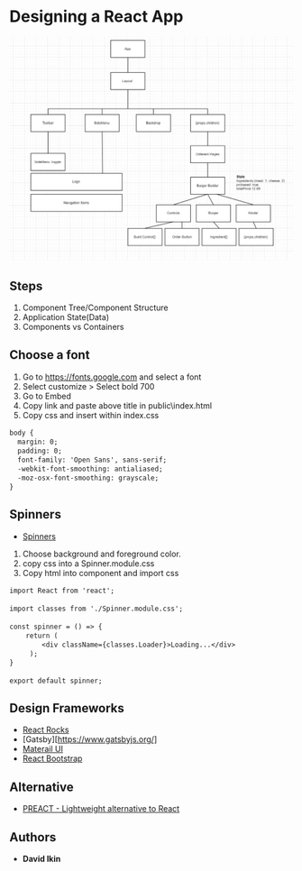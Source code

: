 # Designing a React App

![alt text](design.jpg "React Design")

## Steps
1. Component Tree/Component Structure
2. Application State(Data)
3. Components vs Containers

## Choose a font
1. Go to https://fonts.google.com and select a font
2. Select customize > Select bold 700
3. Go to Embed
4. Copy link and paste above title in public\index.html
5. Copy css and insert within index.css
```
body {
  margin: 0;
  padding: 0;
  font-family: 'Open Sans', sans-serif;
  -webkit-font-smoothing: antialiased;
  -moz-osx-font-smoothing: grayscale;
}
```

## Spinners
* [Spinners](https://projects.lukehaas.me/css-loaders/)
1. Choose background and foreground color.
2. copy css into a Spinner.module.css
3. Copy html into component and import css
```
import React from 'react';

import classes from './Spinner.module.css';

const spinner = () => {
    return ( 
        <div className={classes.Loader}>Loading...</div>
     );
}
 
export default spinner;
```

## Design Frameworks
* [React Rocks](https://react.rocks/)
* [Gatsby][https://www.gatsbyjs.org/]
* [Materail UI](https://material-ui.com/)
* [React Bootstrap](https://react-bootstrap.github.io/)

## Alternative
* [PREACT - Lightweight alternative to React](https://preactjs.com/)

## Authors

* **David Ikin**